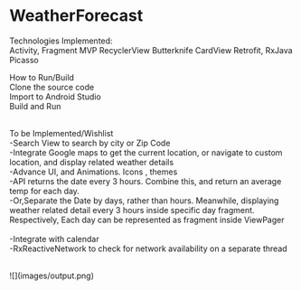 # WeatherForecast

Technologies Implemented:<br/> 
Activity, Fragment
MVP
RecyclerView
Butterknife
CardView
Retrofit, RxJava
Picasso


How to Run/Build <br/>
Clone the source code<br/>
Import to Android Studio<br/>
Build and Run<br/>
<br/>

To be Implemented/Wishlist <br/>
-Search View to search by city or Zip Code <br/>
-Integrate Google maps to get the current location, or navigate to custom location, and display related weather details <br/>
-Advance UI, and Animations. Icons , themes <br/>
-API returns the date every 3 hours. Combine this, and return an average temp for each day. <br/>
-Or,Separate the Date by days, rather than hours. Meanwhile, displaying weather related detail every 3 hours inside specific day fragment. Respectively, Each day can be represented as fragment inside ViewPager <br/>   
-Integrate with calendar <br/>
-RxReactiveNetwork to check for network availability on a separate thread <br/>

<br/>
![](images/output.png)
